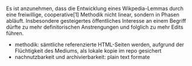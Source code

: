 Es ist anzunehmen, dass die Entwicklung eines Wikpedia-Lemmas durch eine freiwillige, cooperative[1] Methodik nicht linear, sondern in Phasen abläuft. Insbesondere gesteigertes öffentliches Interesse an einem Begriff dürfte zu mehr definitorischen Anstrengungen und folglich zu mehr Edits führen.



- methodik: sämtliche referenzierte HTML-Seiten werden, aufgrund der Flüchtigkeit des Mediums, als lokale kopie im repo gesichert
- nachnutzbarkeit und archivierbarkeit: plain text formate